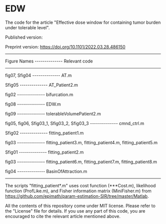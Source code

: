 # EDW
The code for the article "Effective dose window for containing tumor burden under tolerable level".

Published version:

Preprint version: https://doi.org/10.1101/2022.03.28.486150

______________________________________________________________________________________________________

Figure Names -------------- Relevant code

______________________________________________________________________________________________________


fig07, Sfig04 -------------- AT.m

Sfig05 -------------- AT_Patient2.m

fig02 -------------- bifurcation.m

fig08 -------------- EDW.m

fig09 -------------- tolerableVolumePatient2.m

fig05, fig06, Sfig03_1, Sfig03_2, Sfig03_3 -------------- cmnd_ctrl.m

Sfig02 -------------- fitting_patient1.m

fig03 -------------- fitting_patient3.m, fitting_patient4.m, fitting_patient5.m	

Sfig01 -------------- fitting_patient2.m

fig03 -------------- fitting_patient6.m, fitting_patient7.m, fitting_patient8.m	

fig04 -------------- BasinOfAttraction.m

______________________________________________________________________________________________________


The scripts "fitting_patient*.m" uses cost function (***Cost.m), likelihood function (ProfLike.m), and Fisher information matrix (MiniFisher.m) from https://github.com/epimath/param-estimation-SIR/tree/master/Matlab.

All the contents of this repository come under MIT license. Please refer to the "License" file for details. If you use any part of this code, you are encouraged to cite the relevant article mentioned above.
